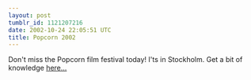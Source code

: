 ```yaml
---
layout: post
tumblr_id: 1121207216  
date: 2002-10-24 22:05:51 UTC
title: Popcorn 2002
---
```


Don't miss the Popcorn film festival today! I'ts in Stockholm. Get a bit of knowledge <a href="http://www.popcorn.nu/" target="_blank">here...</a>
